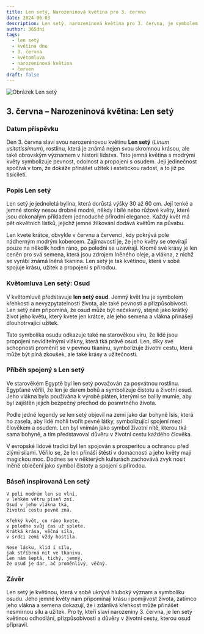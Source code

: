 ```yaml
---
title: Len setý, Narozeninová květina pro 3. června
date: 2024-06-03
description: Len setý, narozeninová květina pro 3. června, je symbolem Osud. Objevte její jedinečný význam, fascinující příběhy a poezii, která oslavuje její krásu.
author: 365dní
tags:
  - len setý
  - květina dne
  - 3. června
  - květomluva
  - narozeninová květina
  - červen
draft: false
---
```


![Obrázek Len setý](https://cdn.pixabay.com/photo/2020/06/08/04/09/macro-5272869_1280.jpg#center)


## 3. června – Narozeninová květina: Len setý

### Datum příspěvku

Den 3. června slaví svou narozeninovou květinu **Len setý** (_Linum usitatissimum_), rostlinu, která je známá nejen svou skromnou krásou, ale také obrovským významem v historii lidstva. Tato jemná květina s modrými květy symbolizuje pevnost, odolnost a propojení s osudem. Její jedinečnost spočívá v tom, že dokáže přinášet užitek i estetickou radost, a to již po tisíciletí.

### Popis Len setý

Len setý je jednoletá bylina, která dorůstá výšky 30 až 60 cm. Její tenké a jemné stonky nesou drobné modré, někdy i bílé nebo růžové květy, které jsou dokonalým příkladem jednoduché přírodní elegance. Každý květ má pět okvětních lístků, jejichž jemné žilkování dodává květům na půvabu.

Len kvete krátce, obvykle v červnu a červenci, kdy pokrývá pole nádherným modrým kobercem. Zajímavostí je, že jeho květy se otevírají pouze na několik hodin ráno, po poledni se uzavírají. Kromě své krásy je len ceněn pro svá semena, která jsou zdrojem lněného oleje, a vlákna, z nichž se vyrábí známá lněná tkanina. Len setý je tak květinou, která v sobě spojuje krásu, užitek a propojení s přírodou.

### Květomluva Len setý: Osud

V květomluvě představuje **len setý osud**. Jemný květ lnu je symbolem křehkosti a nevyzpytatelnosti života, ale také pevnosti a přizpůsobivosti. Len setý nám připomíná, že osud může být nečekaný, stejně jako krátký život jeho květu, který kvete jen krátce, ale jeho semena a vlákna přinášejí dlouhotrvající užitek.

Tato symbolika osudu odkazuje také na starověkou víru, že lidé jsou propojeni neviditelnými vlákny, která tká právě osud. Len, díky své schopnosti proměnit se v pevnou tkaninu, symbolizuje životní cestu, která může být plná zkoušek, ale také krásy a užitečnosti.

### Příběh spojený s Len setý

Ve starověkém Egyptě byl len setý považován za posvátnou rostlinu. Egypťané věřili, že len je darem bohů a symbolizuje čistotu a životní osud. Jeho vlákna byla používána k výrobě pláten, kterými se balily mumie, aby byl zajištěn jejich bezpečný přechod do posmrtného života.

Podle jedné legendy se len setý objevil na zemi jako dar bohyně Isis, která ho zasela, aby lidé mohli tvořit pevné látky, symbolizující spojení mezi člověkem a osudem. Len byl vnímán jako symbol životní nitě, kterou tká sama bohyně, a tím představoval důvěru v životní cestu každého člověka.

V evropské lidové tradici byl len spojován s prosperitou a ochranou před zlými silami. Věřilo se, že len přináší štěstí v domácnosti a jeho květy mají magickou moc. Dodnes se v některých kulturách zachovává zvyk nosit lněné oblečení jako symbol čistoty a spojení s přírodou.

### Báseň inspirovaná Len setý

```
V poli modrém len se vlní,  
v lehkém větru píseň zní.  
Osud v jeho vlákna tká,  
životní cestu pevně zná.  

Křehký květ, co ráno kvete,  
v poledne svůj čas už splete.  
Krátká krása, věčná síla,  
v srdci zemi vždy hostila.  

Nese lásku, klid i sílu,  
jak stříbrná nit ve tkanivu.  
Len nám šeptá, tichý, jemný,  
že osud je dar, ač proměnlivý, věčný.  
```

### Závěr

Len setý je květinou, která v sobě ukrývá hluboký význam a symboliku osudu. Jeho jemné květy nám připomínají krásu i pomíjivost života, zatímco jeho vlákna a semena dokazují, že i zdánlivá křehkost může přinášet nesmírnou sílu a užitek. Pro ty, kteří slaví narozeniny 3. června, je len setý květinou odhodlání, přizpůsobivosti a důvěry v životní cestu, kterou osud připravil.